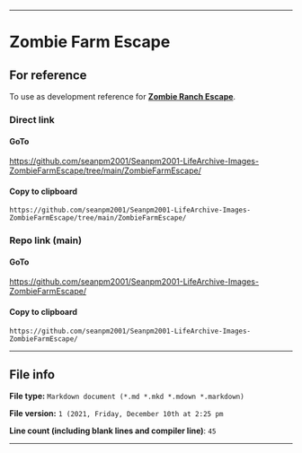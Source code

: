 
***

# Zombie Farm Escape

## For reference

To use as development reference for **[Zombie Ranch Escape](https://github.com/seanpm2001/Zombie-Life-Re-animated/tree/main/Zombie-Ranch-Escape/)**.

### Direct link

#### GoTo

https://github.com/seanpm2001/Seanpm2001-LifeArchive-Images-ZombieFarmEscape/tree/main/ZombieFarmEscape/

#### Copy to clipboard

```
https://github.com/seanpm2001/Seanpm2001-LifeArchive-Images-ZombieFarmEscape/tree/main/ZombieFarmEscape/
```

### Repo link (main)

#### GoTo

https://github.com/seanpm2001/Seanpm2001-LifeArchive-Images-ZombieFarmEscape/

#### Copy to clipboard

```
https://github.com/seanpm2001/Seanpm2001-LifeArchive-Images-ZombieFarmEscape/
```

***

## File info

**File type:** `Markdown document (*.md *.mkd *.mdown *.markdown)`

**File version:** `1 (2021, Friday, December 10th at 2:25 pm`

**Line count (including blank lines and compiler line)**: `45`

***
